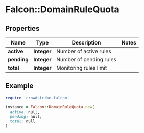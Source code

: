 # Falcon::DomainRuleQuota

## Properties

| Name | Type | Description | Notes |
| ---- | ---- | ----------- | ----- |
| **active** | **Integer** | Number of active rules |  |
| **pending** | **Integer** | Number of pending rules |  |
| **total** | **Integer** | Monitoring rules limit |  |

## Example

```ruby
require 'crowdstrike-falcon'

instance = Falcon::DomainRuleQuota.new(
  active: null,
  pending: null,
  total: null
)
```

